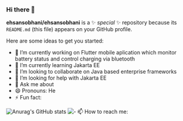 ### Hi there 👋

**ehsansobhani/ehsansobhani** is a ✨ _special_ ✨ repository because its `README.md` (this file) appears on your GitHub profile.

Here are some ideas to get you started:

- 🔭 I’m currently working on Flutter mobile aplication which monitor battery status and control charging via bluetooth
- 🌱 I’m currently learning Jakarta EE
- 👯 I’m looking to collaborate on Java based enterprise frameworks
- 🤔 I’m looking for help with Jakarta EE
- 💬 Ask me about 
- 😄 Pronouns: He
- ⚡ Fun fact: 



![Anurag's GitHub stats](https://github-readme-stats.vercel.app/api?username=ehsansobhani&show_icons=true&theme=radical)
![- 📫 How to reach me:]([[https://media.giphy.com/media/k7Yv2QsOGYTsI0CIDt/giphy.gif]])





